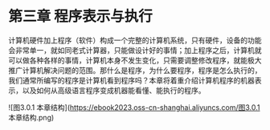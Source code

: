 # 第三章 程序表示与执行

计算机硬件加上程序（软件）构成一个完整的计算机系统，只有硬件，设备的功能会非常单一，就如同老式计算器，只能做设计好的事情；加上程序之后，计算机就可以做各种各样的事情，计算机本身不发生变化，只需要调整修改程序，就能极大推广计算机解决问题的范围。那什么是程序，为什么要程序，程序是怎么执行的，我们通常所编写的程序是计算机看到程序吗？本章将着重介绍计算机程序的机器表示，以及如何从高级语言程序变成机器能看懂、能执行的程序。

![图3.0.1 本章结构](https://ebook2023.oss-cn-shanghai.aliyuncs.com/图3.0.1 本章结构.png)
